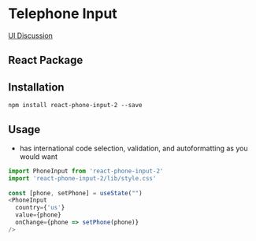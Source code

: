 # Telephone Input

[UI Discussion](https://uxmovement.com/forms/bad-practices-on-phone-number-form-fields/)

## React Package

## Installation

```
npm install react-phone-input-2 --save
```

## Usage

- has international code selection, validation, and autoformatting as you would want

```javascript
import PhoneInput from 'react-phone-input-2'
import 'react-phone-input-2/lib/style.css'
 
const [phone, setPhone] = useState("")
<PhoneInput
  country={'us'}
  value={phone}
  onChange={phone => setPhone(phone)}
/>
```

